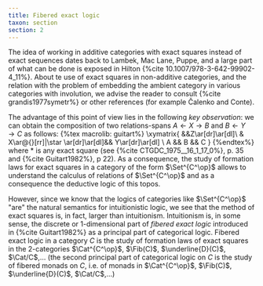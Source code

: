 ```yaml
---
title: Fibered exact logic
taxon: section
section: 2
---
```


The idea of working in additive categories with exact squares instead of exact sequences dates back to Lambek, Mac Lane, Puppe, and a large part of what can be done is exposed in Hilton {%cite 10.1007/978-3-642-99902-4_11%}. About te use of exact squares in non-additive categories, and the relation with the problem of embedding the ambient category in various categories with involution, we advise the reader to consult {%cite grandis1977symetr%} or other references (for example Čalenko and Conte).

The advantage of this point of view lies in the following *key observation*: we can obtain the composition of two relations-spans $A\leftarrow X\to B$ and $B\leftarrow Y\to C$ as follows:
{%tex macrolib: guitart%}
\xymatrix{
  &&Z\ar[dr]\ar[dl]\\
  & X\ar@{}[rr]|\star \ar[dr]\ar[dl]&& Y\ar[dr]\ar[dl] \\
  A && B && C
}
{%endtex%}
where $*$ is any exact square (see {%cite CTGDC_1975__16_1_17_0%}, p. 35 and {%cite Guitart1982%}, p 22). As a consequence, the study of formation laws for exact squares in a category of the form $\Set^{C^\op}$ allows to understand the calculus of relations of $\Set^{C^\op}$ and as a consequence the deductive logic of this topos.

However, since we know that the logics of categories like $\Set^{C^\op}$ "are" the natural semantics for intuitionistic logic, we see that the method of exact squares is, in fact, larger than intuitionism. Intuitionism is, in some sense, the discrete or 1-dimensional part of *fibered exact logic* introduced in {%cite Guitart1982%} as a principal part of categorical logic. Fibered exact logic in a category $C$ is the study of formation laws of exact squares in the 2-categories $\Cat^{C^\op}$, $\Fib(C)$, $\underline{D}(C)$, $\Cat/C$,... (the second principal part of categorical logic on $C$ is the study of fibered monads on $C$, i.e. of monads in $\Cat^{C^\op}$, $\Fib(C)$, $\underline{D}(C)$, $\Cat/C$,...)